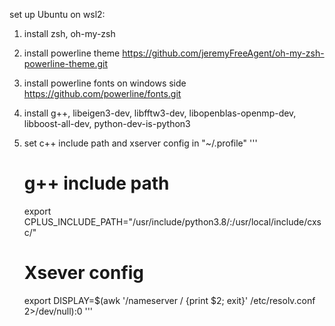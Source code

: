 set up Ubuntu on wsl2:

1. install zsh, oh-my-zsh 
2. install powerline theme
	https://github.com/jeremyFreeAgent/oh-my-zsh-powerline-theme.git
3. install powerline fonts on windows side 
	https://github.com/powerline/fonts.git
4. install g++, libeigen3-dev, libfftw3-dev, libopenblas-openmp-dev, libboost-all-dev, python-dev-is-python3
5. set c++ include path and xserver config in "~/.profile"
	'''
	# g++ include path
	export CPLUS_INCLUDE_PATH="/usr/include/python3.8/:/usr/local/include/cxsc/"
	
	# Xsever config
	export DISPLAY=$(awk '/nameserver / {print $2; exit}' /etc/resolv.conf 2>/dev/null):0
	'''
